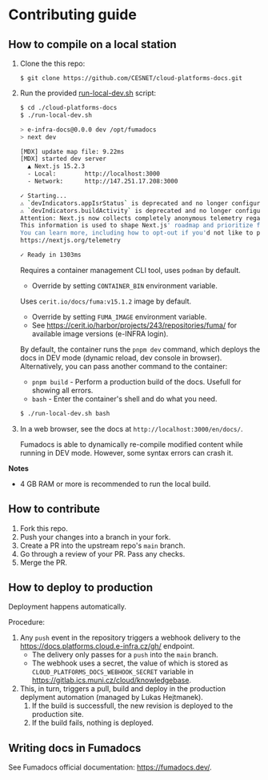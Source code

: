 # Contributing guide

## How to compile on a local station

1. Clone the this repo:

    ```
    $ git clone https://github.com/CESNET/cloud-platforms-docs.git
    ```

2. Run the provided [run-local-dev.sh](./run-local-dev.sh) script:

    ```bash
    $ cd ./cloud-platforms-docs
    $ ./run-local-dev.sh

    > e-infra-docs@0.0.0 dev /opt/fumadocs
    > next dev

    [MDX] update map file: 9.22ms
    [MDX] started dev server
      ▲ Next.js 15.2.3
      - Local:        http://localhost:3000
      - Network:      http://147.251.17.208:3000

    ✓ Starting...
    ⚠ `devIndicators.appIsrStatus` is deprecated and no longer configurable. Please remove it from next.config.mjs.
    ⚠ `devIndicators.buildActivity` is deprecated and no longer configurable. Please remove it from next.config.mjs.
    Attention: Next.js now collects completely anonymous telemetry regarding usage.
    This information is used to shape Next.js' roadmap and prioritize features.
    You can learn more, including how to opt-out if you'd not like to participate in this anonymous program, by visiting the following URL:
    https://nextjs.org/telemetry

    ✓ Ready in 1303ms
    ```

    Requires a container management CLI tool, uses `podman` by default.
    - Override by setting `CONTAINER_BIN` environment variable.

    Uses `cerit.io/docs/fuma:v15.1.2` image by default.
    - Override by setting `FUMA_IMAGE` environment variable.
    - See https://cerit.io/harbor/projects/243/repositories/fuma/ for available image versions (e-INFRA login).

    By default, the container runs the `pnpm dev` command, which deploys the docs in DEV mode (dynamic reload, dev console in browser).
    Alternatively, you can pass another command to the container:
    - `pnpm build` - Perform a production build of the docs. Usefull for showing all errors.
    - `bash` - Enter the container's shell and do what you need.

    ```bash
    $ ./run-local-dev.sh bash
    ```

3. In a web browser, see the docs at `http://localhost:3000/en/docs/`.

    Fumadocs is able to dynamically re-compile modified content while running in DEV mode. However, some syntax errors can crash it.

**Notes**

- 4 GB RAM or more is recommended to run the local build.


## How to contribute

1. Fork this repo.
2. Push your changes into a branch in your fork.
3. Create a PR into the upstream repo's `main` branch.
4. Go through a review of your PR. Pass any checks.
5. Merge the PR.


## How to deploy to production

Deployment happens automatically.

Procedure:
1. Any `push` event in the repository triggers a webhook delivery to the https://docs.platforms.cloud.e-infra.cz/gh/ endpoint.
    - The delivery only passes for a `push` into the `main` branch.
    - The webhook uses a secret, the value of which is stored as `CLOUD_PLATFORMS_DOCS_WEBHOOK_SECRET` variable in https://gitlab.ics.muni.cz/cloud/knowledgebase.
2. This, in turn, triggers a pull, build and deploy in the production deplyment automation (managed by Lukas Hejtmanek).
    1. If the build is successfull, the new revision is deployed to the production site.
    2. If the build fails, nothing is deployed.


## Writing docs in Fumadocs

See Fumadocs official documentation: https://fumadocs.dev/.
